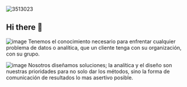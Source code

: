 ![3513023](https://user-images.githubusercontent.com/91501857/140942193-6a0d1248-9b35-4cb9-a1a7-5e612ee9b881.jpg)


## Hi there 👋




![image](https://user-images.githubusercontent.com/91501857/140941214-79df91d8-cae7-4b98-90ee-87357d02c6e7.png)
Tenemos el conocimiento necesario para enfrentar cualquier problema de datos o analítica, que un cliente tenga con su organización, con su grupo. 

![image](https://user-images.githubusercontent.com/91501857/140941002-c3c4c1f7-65b5-4923-bf45-7a44fb8cccc3.png)
Nosotros diseñamos soluciones; la analítica y el diseño son nuestras prioridades para no solo dar los métodos, sino la forma de comunicación de resultados lo mas asertivo posible. 

